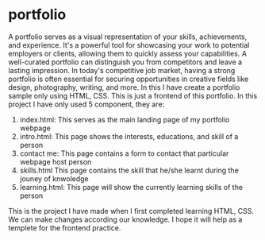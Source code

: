 # portfolio
A portfolio serves as a visual representation of your skills, achievements, and experience. It's a powerful tool for showcasing your work to potential employers or clients, allowing them to quickly assess your capabilities. A well-curated portfolio can distinguish you from competitors and leave a lasting impression. In today's competitive job market, having a strong portfolio is often essential for securing opportunities in creative fields like design, photography, writing, and more.
In this I have create a portfolio sample only using HTML, CSS.
This is just a frontend of this portfolio. In this project I have only used 5 component, they are:
1. index.html:
     This serves as the main landing page of my portfolio webpage
2. intro.html:
     This page shows the interests, educations, and skill of a person
3. contact me:
     This page contains a form to contact that particular webpage host person
4. skills.html
     This page contains the skill that he/she learnt during the jouney of knwoledge
5. learning.html:
     This page will show the currently learning skills of the person

This is the project I have made when I first completed learning HTML, CSS.
We can make changes according our knowledge.
I hope it will help as a templete for the frontend practice.
